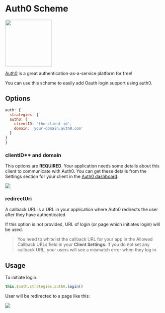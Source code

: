 # Auth0 Scheme

<img src="https://cdn.auth0.com/styleguide/components/1.0.8/media/logos/img/logo-grey.png" width="150">

[Auth0](https://auth0.com) is a great authentication-as-a-service platform for free!

You can use this scheme to easily add Oauth login support using auth0.

## Options

```js
auth: {
  strategies: {
  auth0: {
    clientID: 'the-client-id',
    domain: 'your-domain.auth0.com'
  }
}
}
```

### clientID** and **domain**

This options are **REQUIRED**. Your application needs some details about this client to communicate with Auth0. You can get these details from the Settings section for your client in the [Auth0 dashboard](https://manage.auth0.com).

<img align="center" src="https://cdn2.auth0.com/docs/media/articles/dashboard/client_settings.png">

### redirectUri

A callback URL is a URL in your application where Auth0 redirects the user after they have authenticated.

If this option is not provided, URL of login (or page which initiates login) will be used.

> You need to whitelist the callback URL for your app in the Allowed Callback URLs field in your **Client Settings**. If you do not set any callback URL, your users will see a mismatch error when they log in.

## Usage

To initiate login:

```js
this.$auth.strategies.auth0.login()
```

User will be redirected to a page like this:

<img align="center" src="https://cdn2.auth0.com/docs/media/articles/web/hosted-login.png">
